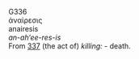 G336  
ἀναίρεσις  
anairesis  
*an-ah‘ee-res-is*  
From [337](g0337) (the act of) *killing:* - death.  

